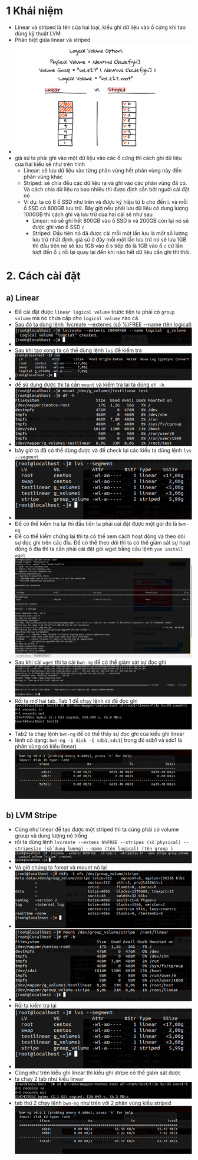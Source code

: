 # 1 Khái niệm 
- Linear và striped là tên của hai loại, kiểu ghi dữ liệu vào ổ cứng khi tao dùng kỹ thuật LVM
- Phân biệt giữa linear và striped
- ![](https://github.com/duckmak14/linux/blob/master/linear_striped/27-linear-vs-striped-logical-volume-overview.png)
- giả sử ta phải ghi vào một dữ liệu vào các ổ cứng thì cách ghi dữ liệu của hai kiểu sẽ như trên hình
    - Linear: sẽ lưu dữ liệu vào từng phân vùng hết phân vùng này đến phân vùng khác 
    - Striped: sẽ chia đều các dữ liệu ra và ghi vào các phân vùng đã có. Và cách chia dữ liệu ra bao nhiêu thì được định sẵn bởi người cài đặt nó
    - Ví dụ: ta có 8 ổ SSD như trên và được ký hiệu từ b cho đến i. và mỗi ổ SSD có 800GB lưu trữ. Bây giờ nếu phải lưu dữ liệu có dung lượng 1000GB thì cách ghi và lưu trữ của hai cái sẽ như sau 
        -  Linear: nó sẽ ghi hết 800GB vào ổ SSD `b` và 200GB còn lại nó sẽ được ghi vào ổ SSD `c` 
        - Striped: Đầu tiên nó đã được cài mỗi một lần lưu là mốt số lượng lưu trữ nhất định. giả sử ở đây mỗi một lần lưu trữ nó sẽ lưu 1GB thì đầu tiên nó sẽ lưu 1GB vào ổ `b` tiếp đó là 1GB vào ổ `c` cứ lần lượt đến ổ `i` rồi lại quay lại đến khi nào hết dữ liệu cần ghi thì thôi. 
# 2. Cách cài đặt 
## a) Linear
- Để cài đặt được `linear logical volume` trước tiên ta phải có `group volume` mà nó chưa cấp cho `logical volume` nào cả. 
- Sau đó ta dùng lệnh `lvcreate --extenes (số %)FREE --name (tên logical)
- ![](https://github.com/duckmak14/linux/blob/master/linear_striped/Screenshot%20from%202018-11-26%2010-11-48.png)
- Sau khi tạo xong ta có thể dùng lệnh `lvs` để kiểm tra
- ![](https://github.com/duckmak14/linux/blob/master/linear_striped/Screenshot%20from%202018-11-26%2010-13-14.png)
- để sử dụng được thì ta cần `mount` và kiểm tra lại ta dùng `df -h`
- ![](https://github.com/duckmak14/linux/blob/master/linear_striped/Screenshot%20from%202018-11-26%2010-50-12.png)
- bây giờ ta đã có thể dùng được và để check lại các kiểu ta dùng lệnh `lvs --segment`
- ![](https://github.com/duckmak14/linux/blob/master/linear_striped/Screenshot%20from%202018-11-26%2011-19-54.png)
- Để có thể kiểm tra lại thì đầu tiên ta phải cài đặt được một gói đó là `bwn-ng`
- Để có thể kiểm chứng lại thì ta có thể xem cách hoạt động và theo dõi sự đọc ghi trên các đĩa. Để có thể theo dõi thì ta có thể giám sát sự hoạt động ổ đĩa thì ta cần phải cài đặt gói wget bằng câu lệnh `yum install wget`
![](https://github.com/duckmak14/linux/blob/master/linear_striped/Screenshot%20from%202018-11-27%2008-04-40.png)
- Sau khi cài `wget` thì ta cài `bwn-ng` để có thể giám sát sự đọc ghi 
![](https://github.com/duckmak14/linux/blob/master/linear_striped/Screenshot%20from%202018-11-27%2008-05-25.png)
- Rồi ta mở hai tab. Tab 1 để chạy lệnh `dd` để đọc ghi 
![](https://github.com/duckmak14/linux/blob/master/linear_striped/Screenshot%20from%202018-11-27%2008-40-59.png)
- Tab2 ta chạy lệnh `bwn-ng` để có thể thấy sự đọc ghi của kiểu ghi linear 
- lệnh có dạng: `bwn-ng -i disk -I sdb1,sdc1`( trong đó sdb1 và sdc1 là phân vùng có kiểu linear)
![](https://github.com/duckmak14/linux/blob/master/linear_striped/Screenshot%20from%202018-11-27%2008-21-46.png)

## b) LVM Stripe
- Cũng như linear để tạo được một striped thì ta cũng phải có volume group và dung lượng nó trống
- rồi ta dùng lệnh `lvcreate --extens N%FREE --stripes (số physical) --stripesize (số dung lượng) --name (tên logical) (tên group )`
- ![](https://github.com/duckmak14/linux/blob/master/linear_striped/Screenshot%20from%202018-11-26%2011-19-24.png)
- Và giờ chúng ta fomat và mount nó lại 
- ![](https://github.com/duckmak14/linux/blob/master/linear_striped/Screenshot%20from%202018-11-26%2011-20-34.png)
- ![](https://github.com/duckmak14/linux/blob/master/linear_striped/Screenshot%20from%202018-11-26%2011-21-51.png)
- Rồi ta kiểm tra lại 
- ![](https://github.com/duckmak14/linux/blob/master/linear_striped/Screenshot%20from%202018-11-26%2011-19-54.png)
- Cũng như trên kiểu ghi linear thì kiểu ghi stripe có thể giám sát được 
- ta chạy 2 tab như kiểu linear 
![](https://github.com/duckmak14/linux/blob/master/linear_striped/Screenshot%20from%202018-11-27%2008-22-01.png)
- tab thứ 2 chạy lệnh `bwn-ng` như trên với 2 phân vùng kiểu striped
![](https://github.com/duckmak14/linux/blob/master/linear_striped/Screenshot%20from%202018-11-27%2008-37-50.png)